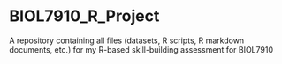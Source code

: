 # BIOL7910_R_Project
 A repository containing all files (datasets, R scripts, R markdown documents, etc.) for my R-based skill-building assessment for BIOL7910
